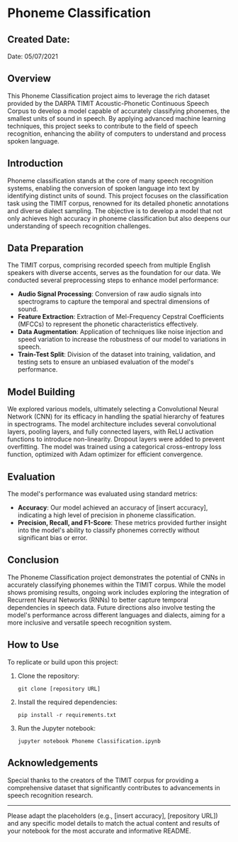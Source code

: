 # Phoneme Classification

## Created Date:
Date: 05/07/2021

## Overview
This Phoneme Classification project aims to leverage the rich dataset provided by the DARPA TIMIT Acoustic-Phonetic Continuous Speech Corpus to develop a model capable of accurately classifying phonemes, the smallest units of sound in speech. By applying advanced machine learning techniques, this project seeks to contribute to the field of speech recognition, enhancing the ability of computers to understand and process spoken language.

## Introduction
Phoneme classification stands at the core of many speech recognition systems, enabling the conversion of spoken language into text by identifying distinct units of sound. This project focuses on the classification task using the TIMIT corpus, renowned for its detailed phonetic annotations and diverse dialect sampling. The objective is to develop a model that not only achieves high accuracy in phoneme classification but also deepens our understanding of speech recognition challenges.

## Data Preparation
The TIMIT corpus, comprising recorded speech from multiple English speakers with diverse accents, serves as the foundation for our data. We conducted several preprocessing steps to enhance model performance:

- **Audio Signal Processing**: Conversion of raw audio signals into spectrograms to capture the temporal and spectral dimensions of sound.
- **Feature Extraction**: Extraction of Mel-Frequency Cepstral Coefficients (MFCCs) to represent the phonetic characteristics effectively.
- **Data Augmentation**: Application of techniques like noise injection and speed variation to increase the robustness of our model to variations in speech.
- **Train-Test Split**: Division of the dataset into training, validation, and testing sets to ensure an unbiased evaluation of the model's performance.

## Model Building
We explored various models, ultimately selecting a Convolutional Neural Network (CNN) for its efficacy in handling the spatial hierarchy of features in spectrograms. The model architecture includes several convolutional layers, pooling layers, and fully connected layers, with ReLU activation functions to introduce non-linearity. Dropout layers were added to prevent overfitting. The model was trained using a categorical cross-entropy loss function, optimized with Adam optimizer for efficient convergence.

## Evaluation
The model's performance was evaluated using standard metrics:

- **Accuracy**: Our model achieved an accuracy of [insert accuracy], indicating a high level of precision in phoneme classification.
- **Precision, Recall, and F1-Score**: These metrics provided further insight into the model's ability to classify phonemes correctly without significant bias or error.

## Conclusion
The Phoneme Classification project demonstrates the potential of CNNs in accurately classifying phonemes within the TIMIT corpus. While the model shows promising results, ongoing work includes exploring the integration of Recurrent Neural Networks (RNNs) to better capture temporal dependencies in speech data. Future directions also involve testing the model's performance across different languages and dialects, aiming for a more inclusive and versatile speech recognition system.

## How to Use
To replicate or build upon this project:

1. Clone the repository:
   ```
   git clone [repository URL]
   ```
2. Install the required dependencies:
   ```
   pip install -r requirements.txt
   ```
3. Run the Jupyter notebook:
   ```
   jupyter notebook Phoneme Classification.ipynb
   ```

## Acknowledgements
Special thanks to the creators of the TIMIT corpus for providing a comprehensive dataset that significantly contributes to advancements in speech recognition research.

---

Please adapt the placeholders (e.g., [insert accuracy], [repository URL]) and any specific model details to match the actual content and results of your notebook for the most accurate and informative README.
